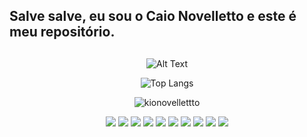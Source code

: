 <!--
**Kionovelletto/kionovelletto** is a ✨ _special_ ✨ repository because its `README.md` (this file) appears on your GitHub profile.

Here are some ideas to get you started:

- 🔭 I’m currently working on ...
- 🌱 I’m currently learning ...
- 👯 I’m looking to collaborate on ...
- 🤔 I’m looking for help with ...
- 💬 Ask me about ...
- 📫 How to reach me: ...
- 😄 Pronouns: ...
- ⚡ Fun fact: ...
-->
## Salve salve, eu sou o Caio Novelletto e este é meu repositório.
<div align="center">
  
    
  ##
    
   ![Alt Text](https://user-images.githubusercontent.com/15057595/214445769-f3246d3d-8492-4cb6-87fa-d3b262246c16.gif)
    
    
  ![Top Langs](https://github-readme-stats.vercel.app/api/top-langs/?username=kionovelletto&layout=compact&langs_count=16&theme=tokyonight)  
    
</div>
  <p align="center"> <img src="https://komarev.com/ghpvc/?username=kionovellettto&label=Repository%20views&color=8fce00&style=flat" alt="kionovellettto" /> </p>
  
<div align="center">
 <a href="https://gohorse-incode.slack.com/" target="_blank"><img src="https://img.shields.io/badge/Slack-4A154B?style=for-the-badge&logo=slack&logoColor=white target="_blank"></a>
 <a href="https://discord.com/channels/@KioNovelletto#4066" target="_blank"><img src="https://img.shields.io/badge/Discord-7289DA?style=for-the-badge&logo=discord&logoColor=white target="_blank"></a>
 <a href="https://www.linkedin.com/in/caio-henrique-novelletto/" target="_blank"><img src="https://img.shields.io/badge/LinkedIn-0077B5?style=for-the-badge&logo=linkedin&logoColor=white target="_blank"></a>
 <a href="https://open.spotify.com/user/kionovelletto?si=7d295cac5b2448da" target="_blank"><img src="https://img.shields.io/badge/Spotify-1ED760?&style=for-the-badge&logo=spotify&logoColor=white target="_blank"></a>
 <a href="https://github.com/Kionovelletto/VS_Code" target="_blank"><img src="https://img.shields.io/badge/Visual_Studio_Code-0078D4?style=for-the-badge&logo=visual%20studio%20code&logoColor=white target="_blank"></a>
 <a href="https://www.linkedin.com/in/caio-henrique-novelletto/" target="_blank"><img src="https://img.shields.io/badge/Shell_Script-121011?style=for-the-badge&logo=gnu-bash&logoColor=white target="_blank"></a>
 <a href="https://www.linkedin.com/in/caio-henrique-novelletto/" target="_blank"><img src="https://img.shields.io/badge/PostgreSQL-316192?style=for-the-badge&logo=postgresql&logoColor=white target="_blank"></a> 
 <a href="https://github.com/Kionovelletto/terraform_study" target="_blank"><img src="https://img.shields.io/badge/terraform-%235835CC.svg?style=for-the-badge&logo=terraform&logoColor=white target="_blank"></a>
 <a href="https://gitlab.com/kionovelletto" target="_blank"><img src="https://img.shields.io/badge/gitlab-%23181717.svg?style=for-the-badge&logo=gitlab&logoColor=white target="_blank"></a>
  <a href="https://github.com/Kionovelletto/container/tree/main/Haproxy" target="_blank"><img src="https://img.shields.io/badge/haproxy-7289DA?style=for-the-badge&logo=haproxy&logoColor=white target="_blank"></a>
</div>

<!--
<a href="https://github.com/kionovelletto" align="left">
  <img src="https://github-profile-trophy.vercel.app/?username=kionovelletto&theme=tokyonight&column=8&margin-h=15" />
</a> -->
